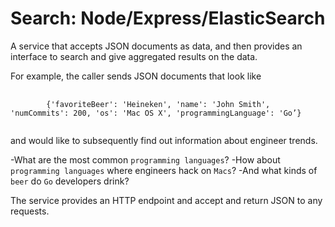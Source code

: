 Search: Node/Express/ElasticSearch
==================================

A service that accepts JSON documents as data, and then provides an interface to search
and give aggregated results on the data.

For example, the caller sends JSON documents that look like
<pre>
    <code>
        {'favoriteBeer': 'Heineken', 'name': 'John Smith', 'numCommits': 200, 'os': 'Mac OS X', 'programmingLanguage': 'Go’}
    </code>
</pre>
and would like to subsequently find out information about engineer trends.

-What are the most common `programming languages`?
-How about `programming languages` where engineers hack on `Macs`?
-And what kinds of `beer` do `Go` developers drink?

The service provides an HTTP endpoint and accept and return JSON to any requests.